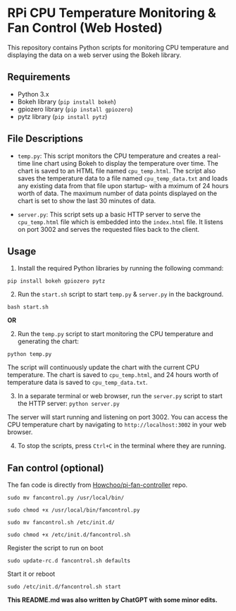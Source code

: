 # RPi CPU Temperature Monitoring & Fan Control (Web Hosted)

This repository contains Python scripts for monitoring CPU temperature and displaying the data on a web server
using the Bokeh library.

## Requirements

- Python 3.x
- Bokeh library (`pip install bokeh`)
- gpiozero library (`pip install gpiozero`)
- pytz library (`pip install pytz`)

## File Descriptions

- `temp.py`: This script monitors the CPU temperature and creates a real-time line chart using Bokeh to display
the temperature over time. The chart is saved to an HTML file named `cpu_temp.html`. The script also saves the
temperature data to a file named `cpu_temp_data.txt` and loads any existing data from that file upon startup-
with a mximum of 24 hours worth of data. The maximum number of data points displayed on the chart is set to
show the last 30 minutes of data.

- `server.py`: This script sets up a basic HTTP server to serve the `cpu_temp.html` file which is embedded into
the `index.html` file. It listens on port 3002 and serves the requested files back to the client.

## Usage

1. Install the required Python libraries by running the following command:
```
pip install bokeh gpiozero pytz
```

2. Run the `start.sh` script to start `temp.py` & `server.py` in the background. 
```
bash start.sh
```

**OR**

2. Run the `temp.py` script to start monitoring the CPU temperature and generating the chart:
```
python temp.py
```

The script will continuously update the chart with the current CPU temperature. The chart is saved to
`cpu_temp.html`, and 24 hours worth of temperature data is saved to `cpu_temp_data.txt`.

3. In a separate terminal or web browser, run the `server.py` script to start the HTTP server:
`python server.py`

The server will start running and listening on port 3002. You can access the CPU temperature chart by
navigating to `http://localhost:3002` in your web browser.

4. To stop the scripts, press `Ctrl+C` in the terminal where they are running.

## Fan control (optional)
The fan code is directly from [Howchoo/pi-fan-controller](https://github.com/Howchoo/pi-fan-controller) repo.

```
sudo mv fancontrol.py /usr/local/bin/
````
```
sudo chmod +x /usr/local/bin/fancontrol.py
```
```
sudo mv fancontrol.sh /etc/init.d/
```
```
sudo chmod +x /etc/init.d/fancontrol.sh
```

Register the script to run on boot
```
sudo update-rc.d fancontrol.sh defaults
```

Start it or reboot
```
sudo /etc/init.d/fancontrol.sh start
```


**This README.md was also written by ChatGPT with some minor edits.**
